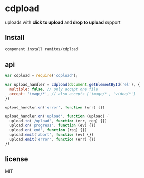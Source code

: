 # cdpload

uploads with **click to upload** and **drop to upload** support

## install

```bash
component install ramitos/cdpload
```

## api

```js
var cdpload = require('cdpload');

var upload_handler = cdpload(document.getElementById('el'), {
  multiple: false, // only accept one file
  accept: 'image/*', // also accepts ['image/*', 'video/*']
})

upload_handler.on('error', function (err) {})

upload_handler.on('upload', function (upload) {
  upload.to('/upload', function (err, req) {})
  upload.on('progress', function (ev) {})
  upload.on('end', function (req) {})
  upload.emit('abort', function (ev) {})
  upload.emit('error', function (err) {})
})
```

## license

MIT
